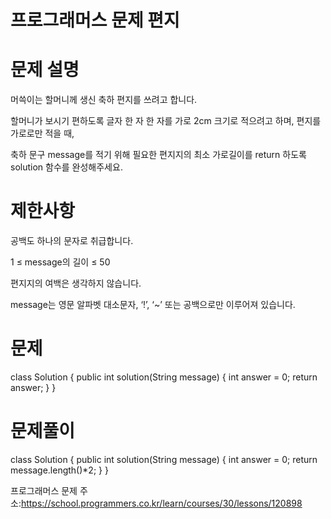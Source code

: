 프로그래머스 문제 편지
===

문제 설명
===
머쓱이는 할머니께 생신 축하 편지를 쓰려고 합니다. 

할머니가 보시기 편하도록 글자 한 자 한 자를 가로 2cm 크기로 적으려고 하며, 편지를 가로로만 적을 때, 

축하 문구 message를 적기 위해 필요한 편지지의 최소 가로길이를 return 하도록 solution 함수를 완성해주세요.

제한사항
===
공백도 하나의 문자로 취급합니다.

1 ≤ message의 길이 ≤ 50

편지지의 여백은 생각하지 않습니다.

message는 영문 알파벳 대소문자, ‘!’, ‘~’ 또는 공백으로만 이루어져 있습니다.



문제
===

class Solution {
    public int solution(String message) {
        int answer = 0;
        return answer;
    }
}


문제풀이
===
class Solution {
    public int solution(String message) {
        int answer = 0;
        return message.length()*2;
    }
}

프로그래머스 문제 주소:https://school.programmers.co.kr/learn/courses/30/lessons/120898
